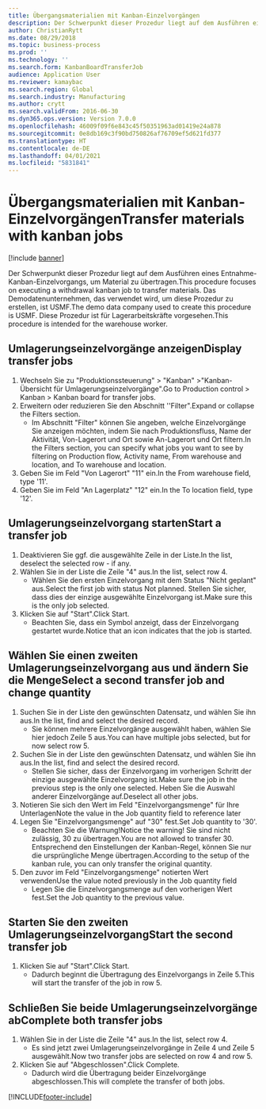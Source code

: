 ```yaml
---
title: Übergangsmaterialien mit Kanban-Einzelvorgängen
description: Der Schwerpunkt dieser Prozedur liegt auf dem Ausführen eines Entnahme-Kanban-Einzelvorgangs, um Material zu übertragen.
author: ChristianRytt
ms.date: 08/29/2018
ms.topic: business-process
ms.prod: ''
ms.technology: ''
ms.search.form: KanbanBoardTransferJob
audience: Application User
ms.reviewer: kamaybac
ms.search.region: Global
ms.search.industry: Manufacturing
ms.author: crytt
ms.search.validFrom: 2016-06-30
ms.dyn365.ops.version: Version 7.0.0
ms.openlocfilehash: 46009f09f6e843c45f50351963ad01419e24a878
ms.sourcegitcommit: 0e8db169c3f90bd750826af76709ef5d621fd377
ms.translationtype: HT
ms.contentlocale: de-DE
ms.lasthandoff: 04/01/2021
ms.locfileid: "5831841"
---
```

# <a name="transfer-materials-with-kanban-jobs"></a><span data-ttu-id="65e03-103">Übergangsmaterialien mit Kanban-Einzelvorgängen</span><span class="sxs-lookup"><span data-stu-id="65e03-103">Transfer materials with kanban jobs</span></span>

[!include [banner](../../includes/banner.md)]

<span data-ttu-id="65e03-104">Der Schwerpunkt dieser Prozedur liegt auf dem Ausführen eines Entnahme-Kanban-Einzelvorgangs, um Material zu übertragen.</span><span class="sxs-lookup"><span data-stu-id="65e03-104">This procedure focuses on executing a withdrawal kanban job to transfer materials.</span></span> <span data-ttu-id="65e03-105">Das Demodatenunternehmen, das verwendet wird, um diese Prozedur zu erstellen, ist USMF.</span><span class="sxs-lookup"><span data-stu-id="65e03-105">The demo data company used to create this procedure is USMF.</span></span> <span data-ttu-id="65e03-106">Diese Prozedur ist für Lagerarbeitskräfte vorgesehen.</span><span class="sxs-lookup"><span data-stu-id="65e03-106">This procedure is intended for the warehouse worker.</span></span>


## <a name="display-transfer-jobs"></a><span data-ttu-id="65e03-107">Umlagerungseinzelvorgänge anzeigen</span><span class="sxs-lookup"><span data-stu-id="65e03-107">Display transfer jobs</span></span>
1. <span data-ttu-id="65e03-108">Wechseln Sie zu "Produktionssteuerung" > "Kanban" >"Kanban-Übersicht für Umlagerungseinzelvorgänge".</span><span class="sxs-lookup"><span data-stu-id="65e03-108">Go to Production control > Kanban > Kanban board for transfer jobs.</span></span>
2. <span data-ttu-id="65e03-109">Erweitern oder reduzieren Sie den Abschnitt ''Filter".</span><span class="sxs-lookup"><span data-stu-id="65e03-109">Expand or collapse the Filters section.</span></span>
    * <span data-ttu-id="65e03-110">Im Abschnitt "Filter" können Sie angeben, welche Einzelvorgänge Sie anzeigen möchten, indem Sie nach Produktionsfluss, Name der Aktivität, Von-Lagerort und Ort sowie An-Lagerort und Ort filtern.</span><span class="sxs-lookup"><span data-stu-id="65e03-110">In the Filters section, you can specify what jobs you want to see by filtering on Production flow, Activity name, From warehouse and location, and To warehouse and location.</span></span>  
3. <span data-ttu-id="65e03-111">Geben Sie im Feld "Von Lagerort" "11" ein.</span><span class="sxs-lookup"><span data-stu-id="65e03-111">In the From warehouse field, type '11'.</span></span>
4. <span data-ttu-id="65e03-112">Geben Sie im Feld "An Lagerplatz" "12" ein.</span><span class="sxs-lookup"><span data-stu-id="65e03-112">In the To location field, type '12'.</span></span>

## <a name="start-a-transfer-job"></a><span data-ttu-id="65e03-113">Umlagerungseinzelvorgang starten</span><span class="sxs-lookup"><span data-stu-id="65e03-113">Start a transfer job</span></span>
1. <span data-ttu-id="65e03-114">Deaktivieren Sie ggf. die ausgewählte Zeile in der Liste.</span><span class="sxs-lookup"><span data-stu-id="65e03-114">In the list, deselect the selected row - if any.</span></span>
2. <span data-ttu-id="65e03-115">Wählen Sie in der Liste die Zeile "4" aus.</span><span class="sxs-lookup"><span data-stu-id="65e03-115">In the list, select row 4.</span></span>
    * <span data-ttu-id="65e03-116">Wählen Sie den ersten Einzelvorgang mit dem Status "Nicht geplant" aus.</span><span class="sxs-lookup"><span data-stu-id="65e03-116">Select the first job with status Not planned.</span></span> <span data-ttu-id="65e03-117">Stellen Sie sicher, dass dies der einzige ausgewählte Einzelvorgang ist.</span><span class="sxs-lookup"><span data-stu-id="65e03-117">Make sure this is the only job selected.</span></span>  
3. <span data-ttu-id="65e03-118">Klicken Sie auf "Start".</span><span class="sxs-lookup"><span data-stu-id="65e03-118">Click Start.</span></span>
    * <span data-ttu-id="65e03-119">Beachten Sie, dass ein Symbol anzeigt, dass der Einzelvorgang gestartet wurde.</span><span class="sxs-lookup"><span data-stu-id="65e03-119">Notice that an icon indicates that the job is started.</span></span>  

## <a name="select-a-second-transfer-job-and-change-quantity"></a><span data-ttu-id="65e03-120">Wählen Sie einen zweiten Umlagerungseinzelvorgang aus und ändern Sie die Menge</span><span class="sxs-lookup"><span data-stu-id="65e03-120">Select a second transfer job and change quantity</span></span>
1. <span data-ttu-id="65e03-121">Suchen Sie in der Liste den gewünschten Datensatz, und wählen Sie ihn aus.</span><span class="sxs-lookup"><span data-stu-id="65e03-121">In the list, find and select the desired record.</span></span>
    * <span data-ttu-id="65e03-122">Sie können mehrere Einzelvorgänge ausgewählt haben, wählen Sie hier jedoch Zeile 5 aus.</span><span class="sxs-lookup"><span data-stu-id="65e03-122">You can have multiple jobs selected, but for now select row 5.</span></span>  
2. <span data-ttu-id="65e03-123">Suchen Sie in der Liste den gewünschten Datensatz, und wählen Sie ihn aus.</span><span class="sxs-lookup"><span data-stu-id="65e03-123">In the list, find and select the desired record.</span></span>
    * <span data-ttu-id="65e03-124">Stellen Sie sicher, dass der Einzelvorgang im vorherigen Schritt der einzige ausgewählte Einzelvorgang ist.</span><span class="sxs-lookup"><span data-stu-id="65e03-124">Make sure the job in the previous step is the only one selected.</span></span> <span data-ttu-id="65e03-125">Heben Sie die Auswahl anderer Einzelvorgänge auf.</span><span class="sxs-lookup"><span data-stu-id="65e03-125">Deselect all other jobs.</span></span>  
3. <span data-ttu-id="65e03-126">Notieren Sie sich den Wert im Feld "Einzelvorgangsmenge" für Ihre Unterlagen</span><span class="sxs-lookup"><span data-stu-id="65e03-126">Note the value in the Job quantity field to reference later</span></span>
4. <span data-ttu-id="65e03-127">Legen Sie "Einzelvorgangsmenge" auf "30" fest.</span><span class="sxs-lookup"><span data-stu-id="65e03-127">Set Job quantity to '30'.</span></span>
    * <span data-ttu-id="65e03-128">Beachten Sie die Warnung!</span><span class="sxs-lookup"><span data-stu-id="65e03-128">Notice the warning!</span></span> <span data-ttu-id="65e03-129">Sie sind nicht zulässig, 30 zu übertragen.</span><span class="sxs-lookup"><span data-stu-id="65e03-129">You are not allowed to transfer 30.</span></span> <span data-ttu-id="65e03-130">Entsprechend den Einstellungen der Kanban-Regel, können Sie nur die ursprüngliche Menge übertragen.</span><span class="sxs-lookup"><span data-stu-id="65e03-130">According to the setup of the kanban rule, you can only transfer the original quantity.</span></span>  
5. <span data-ttu-id="65e03-131">Den zuvor im Feld "Einzelvorgangsmenge" notierten Wert verwenden</span><span class="sxs-lookup"><span data-stu-id="65e03-131">Use the value noted previously in the Job quantity field</span></span>
    * <span data-ttu-id="65e03-132">Legen Sie die Einzelvorgangsmenge auf den vorherigen Wert fest.</span><span class="sxs-lookup"><span data-stu-id="65e03-132">Set the Job quantity to the previous value.</span></span>  

## <a name="start-the-second-transfer-job"></a><span data-ttu-id="65e03-133">Starten Sie den zweiten Umlagerungseinzelvorgang</span><span class="sxs-lookup"><span data-stu-id="65e03-133">Start the second transfer job</span></span>
1. <span data-ttu-id="65e03-134">Klicken Sie auf "Start".</span><span class="sxs-lookup"><span data-stu-id="65e03-134">Click Start.</span></span>
    * <span data-ttu-id="65e03-135">Dadurch beginnt die Übertragung des Einzelvorgangs in Zeile 5.</span><span class="sxs-lookup"><span data-stu-id="65e03-135">This will start the transfer of the job in row 5.</span></span>  

## <a name="complete-both-transfer-jobs"></a><span data-ttu-id="65e03-136">Schließen Sie beide Umlagerungseinzelvorgänge ab</span><span class="sxs-lookup"><span data-stu-id="65e03-136">Complete both transfer jobs</span></span>
1. <span data-ttu-id="65e03-137">Wählen Sie in der Liste die Zeile "4" aus.</span><span class="sxs-lookup"><span data-stu-id="65e03-137">In the list, select row 4.</span></span>
    * <span data-ttu-id="65e03-138">Es sind jetzt zwei Umlagerungseinzelvorgänge in Zeile 4 und Zeile 5 ausgewählt.</span><span class="sxs-lookup"><span data-stu-id="65e03-138">Now two transfer jobs are selected on row 4 and row 5.</span></span>  
2. <span data-ttu-id="65e03-139">Klicken Sie auf "Abgeschlossen".</span><span class="sxs-lookup"><span data-stu-id="65e03-139">Click Complete.</span></span>
    * <span data-ttu-id="65e03-140">Dadurch wird die Übertragung beider Einzelvorgänge abgeschlossen.</span><span class="sxs-lookup"><span data-stu-id="65e03-140">This will complete the transfer of both jobs.</span></span>  



[!INCLUDE[footer-include](../../../includes/footer-banner.md)]